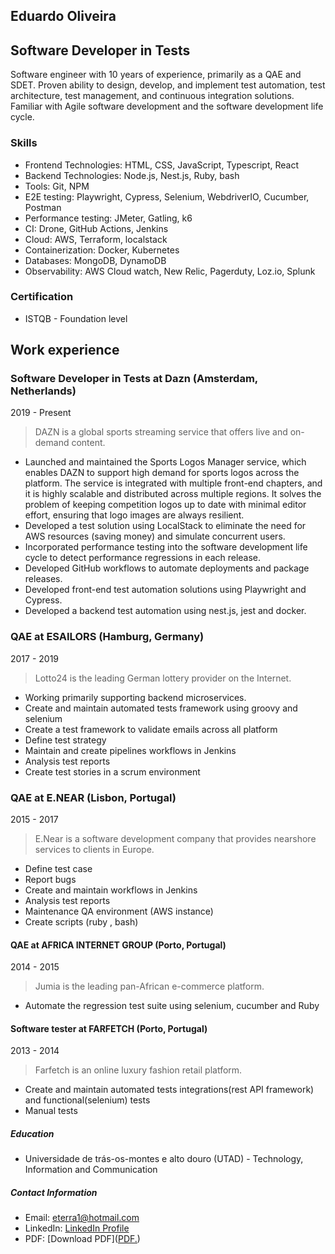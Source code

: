 ## Eduardo Oliveira
## Software Developer in Tests

Software engineer with 10 years of experience, primarily as a QAE and SDET. Proven ability to design, develop, and implement test automation, test architecture, test management, and continuous integration solutions. Familiar with Agile software development and the software development life cycle.

### Skills

- Frontend Technologies: HTML, CSS, JavaScript, Typescript, React 
- Backend Technologies: Node.js, Nest.js, Ruby, bash
- Tools: Git, NPM
- E2E testing: Playwright, Cypress, Selenium, WebdriverIO, Cucumber, Postman
- Performance testing: JMeter, Gatling, k6
- CI: Drone, GitHub Actions, Jenkins
- Cloud: AWS, Terraform, localstack
- Containerization: Docker, Kubernetes
- Databases:  MongoDB, DynamoDB
- Observability: AWS Cloud watch, New Relic, Pagerduty, Loz.io, Splunk

### Certification
 - ISTQB - Foundation level

## Work experience

### Software Developer in Tests at Dazn (Amsterdam, Netherlands)
2019 - Present

> DAZN is a global sports streaming service that offers live and on-demand content.

- Launched and maintained the Sports Logos Manager service, which enables DAZN to support high demand for sports logos across the platform. The service is integrated with multiple front-end chapters, and it is highly scalable and distributed across multiple regions. It solves the problem of keeping competition logos up to date with minimal editor effort, ensuring that logo images are always resilient.
- Developed a test solution using LocalStack to eliminate the need for AWS resources (saving money) and simulate concurrent users.
- Incorporated performance testing into the software development life cycle to detect performance regressions in each release.
- Developed GitHub workflows to automate deployments and package releases.
- Developed front-end test automation solutions using Playwright and Cypress.
- Developed a backend test automation using nest.js, jest and docker.

### QAE at ESAILORS  (Hamburg, Germany)
2017 - 2019

> Lotto24 is the leading German lottery provider on the Internet.

- Working primarily supporting backend microservices.
- Create and maintain automated tests framework using groovy and selenium
- Create a test framework to validate emails across all platform
- Define test strategy
- Maintain and create pipelines workflows in Jenkins
- Analysis test reports
- Create test stories in a scrum environment

### QAE at E.NEAR  (Lisbon, Portugal)
2015 - 2017
> E.Near is a software development company that provides nearshore services to clients in Europe.

- Define test case
- Report bugs
- Create and maintain workflows in Jenkins
- Analysis test reports
- Maintenance QA environment (AWS instance)
- Create scripts (ruby , bash)

#### QAE at AFRICA INTERNET GROUP  (Porto, Portugal)
2014 - 2015
> Jumia is the leading pan-African e-commerce platform.

- Automate the regression test suite using selenium, cucumber and Ruby

#### Software tester at FARFETCH  (Porto, Portugal)
2013 - 2014
> Farfetch is an online luxury fashion retail platform.

- Create and maintain automated tests integrations(rest API framework) and functional(selenium) tests
- Manual tests

##### Education

- Universidade de trás-os-montes e alto douro (UTAD) - Technology, Information  and Communication

##### Contact Information

- Email: eterra1@hotmail.com
- LinkedIn: [LinkedIn Profile](https://www.linkedin.com/in/eduardosoliveira)
- PDF: [Download PDF](<a href="EduardoOliveira.pdf" target="_blank">PDF.</a>)
